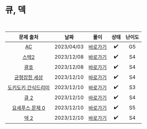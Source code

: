 # 큐, 덱

<br>

|                 문제 출처                  |    날짜    |         풀이          | 상태 | 난이도 |
| :----------------------------------------: | :--------: | :-------------------: | :--: | :----: |
| [AC](https://www.acmicpc.net/problem/5430) | 2023/04/03 | [바로가기](./5430.js) |  ✔️  |   G5   |
| [스택2](https://www.acmicpc.net/problem/5430) | 2023/12/08 | [바로가기](./28278.js) |  ✔️  |   S4   |
| [괄호](https://www.acmicpc.net/problem/5430) | 2023/12/08 | [바로가기](./9012.js) |  ✔️  |   S4   |
| [균형잡힌 세상](https://www.acmicpc.net/problem/4949) | 2023/12/10 | [바로가기](./4949.js) |  ✔️  |   S4   |
| [도키도키 간식드리미](https://www.acmicpc.net/problem/12789) | 2023/12/10 | [바로가기](./12789.js) |  ✔️  |   S3   |
| [큐 2](https://www.acmicpc.net/problem/18258) | 2023/12/10 | [바로가기](./18258.js) |  ✔️  |   S4   |
| [요세푸스 문제 0](https://www.acmicpc.net/problem/11866) | 2023/12/10 | [바로가기](./11866.js) |  ✔️  |   S5   |
| [덱 2](https://www.acmicpc.net/problem/28279) | 2023/12/10 | [바로가기](./28279.js) |  ✔️  |   S4   |
